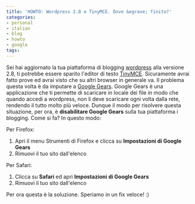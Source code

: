 ```yaml
---
title: 'HOWTO: Wordpress 2.8 e TinyMCE. Dove &egrave; finito?'
categories:
- personal
- italian
- blog
- howto
- google
tags:
---
```

Sei hai aggiornato la tua piattaforma di blogging
[wordpress](http://wordpress.org/) alla versione 2.8, ti potrebbe essere
sparito l'editor di testo [TinyMCE](http://tinymce.moxiecode.com/).
Sicuramente avrai fatto prove ed avrai visto che su altri browser in generale
va. Il problema questa volta è da imputare a [Google
Gears](http://gears.google.com/). Google Gears è una applicazione che ti
permette di scaricare in locale dei file in modo che quando accedi a
wordpress, non li deve scaricare ogni volta dalla rete, rendendo il tutto
molto più veloce. Dunque il modo per risolvere questa situazione, per ora, è
**disabilitare Google Gears** sulla tua piattaforma i blogging. Come si fa? In
questo modo:

Per Firefox:
  1. Apri il menu Strumenti di Firefox e clicca su **Impostazioni di Google Gears**
  2. Rimuovi il tuo sito dall'elenco
  
Per Safari:
  1. Clicca su **Safari** ed apri **Impostazioni di Google Gears**
  2. Rimuovi il tuo sito dall'elenco
  
Per ora questa è la soluzione. Speriamo in un fix veloce! :)
